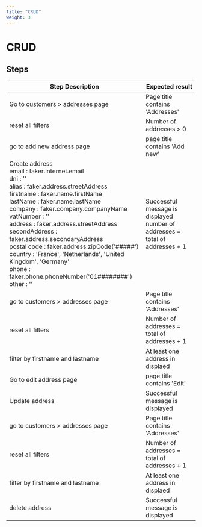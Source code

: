 ```yaml
---
title: "CRUD"
weight: 3
---
```


# CRUD
## Steps
| Step Description | Expected result |
| ----- | ----- |
| Go to customers > addresses page | Page title contains 'Addresses' |
| reset all filters | Number of addresses > 0 |
| go to add new address page | page title contains 'Add new' |
| Create address <br>email : faker.internet.email<br>dni : ''<br>alias : faker.address.streetAddress<br>firstname : faker.name.firstName<br>lastName : faker.name.lastName<br>company : faker.company.companyName<br>vatNumber : ''<br>address : faker.address.streetAddress<br>secondAddress : faker.address.secondaryAddress<br>postal code : faker.address.zipCode('#####')<br>country : 'France', 'Netherlands', 'United Kingdom', 'Germany'<br>phone : faker.phone.phoneNumber('01########')<br>other : '' | Successful message is displayed<br>number of addresses = total of addresses + 1 |
| go to customers > addresses page | Page title contains 'Addresses' |
| reset all filters | Number of addresses = total of addresses + 1 |
| filter by firstname and lastname | At least one address in displaed |
| Go to edit address page | page title contains 'Edit' |
| Update address | Successful message is displayed |
| go to customers > addresses page | Page title contains 'Addresses' |
| reset all filters | Number of addresses = total of addresses + 1 |
| filter by firstname and lastname | At least one address in displaed |
| delete address | Successful message is displayed |
